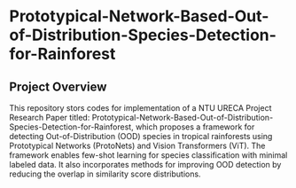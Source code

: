 # Prototypical-Network-Based-Out-of-Distribution-Species-Detection-for-Rainforest
## Project Overview
This repository stors codes for implementation of a NTU URECA Project Research Paper titled: Prototypical-Network-Based-Out-of-Distribution-Species-Detection-for-Rainforest, which proposes a framework for detecting Out-of-Distribution (OOD) species in tropical rainforests using Prototypical Networks (ProtoNets) and Vision Transformers (ViT). The framework enables few-shot learning for species classification with minimal labeled data. It also incorporates methods for improving OOD detection by reducing the overlap in similarity score distributions.



